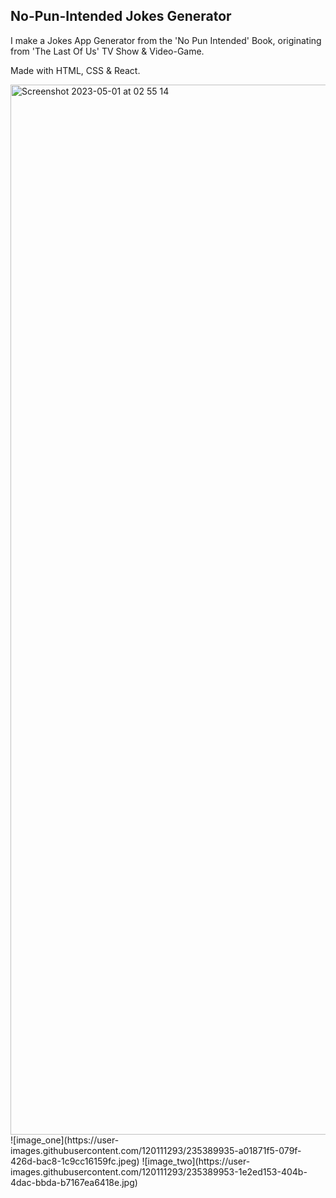 ## No-Pun-Intended Jokes Generator

I make a Jokes App Generator from the 'No Pun Intended' Book, originating from 'The Last Of Us' TV Show & Video-Game.

Made with HTML, CSS & React.

<img width="1680" alt="Screenshot 2023-05-01 at 02 55 14" src="https://user-images.githubusercontent.com/120111293/235389988-e8a8d6ea-74b4-4f78-9241-022b9faa0ba8.png">
![image_one](https://user-images.githubusercontent.com/120111293/235389935-a01871f5-079f-426d-bac8-1c9cc16159fc.jpeg)
![image_two](https://user-images.githubusercontent.com/120111293/235389953-1e2ed153-404b-4dac-bbda-b7167ea6418e.jpg)
